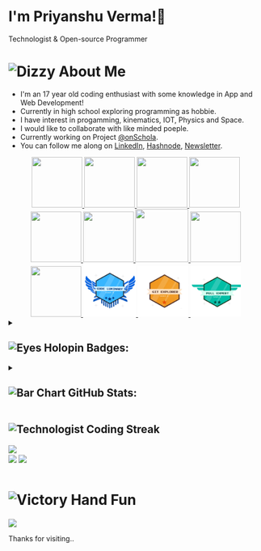 

# I'm Priyanshu Verma!👋
Technologist & Open-source Programmer

# <img src="https://raw.githubusercontent.com/Tarikul-Islam-Anik/Telegram-Animated-Emojis/main/Symbols/Dizzy.webp" alt="Dizzy" width="25" height="25" /> About Me
* I'm an 17 year old coding enthusiast with some knowledge in App and Web Development!
* Currently in high school exploring programming as hobbie.
* I have interest in progamming, kinematics, IOT, Physics and Space.
* I would like to collaborate with like minded poeple.
* Currently working on Project [@onSchola](https://github.com/onSchola).
* You can follow me along on [LinkedIn](https://www.linkedin.com/in/priyanshu-verma-dev/), [Hashnode](https://hashnode.com/@priyanshuverma), [Newsletter](https://priyanshuverma.hashnode.dev/newsletter).



<div style='display:flex; align-items:center; gap: 10px;' align='center'><a href="https://gssoc.girlscript.tech/leaderboard?year=2024&username=priyanshuverma-dev">
<img src="https://raw.githubusercontent.com/GSSoC24/Postman-Challenge/main/docs/assets/Postman%20White.png" width="100px" height="100px" />
  <img src="https://raw.githubusercontent.com/GSSoC24/Postman-Challenge/main/docs/assets/1.png" width="100px" height="100px" />
  <img src="https://raw.githubusercontent.com/GSSoC24/Postman-Challenge/main/docs/assets/2.png" width="100px" height="100px" />
  <img src="https://raw.githubusercontent.com/GSSoC24/Postman-Challenge/main/docs/assets/3.png" width="100px" height="100px" />
  <img src="https://raw.githubusercontent.com/GSSoC24/Postman-Challenge/main/docs/assets/4.png" width="100px" height="100px" />
  <img src="https://raw.githubusercontent.com/GSSoC24/Postman-Challenge/main/docs/assets/5.png" width="100px" height="100px" />
  <img src="https://raw.githubusercontent.com/GSSoC24/Postman-Challenge/main/docs/assets/6.png" width="105px" height="105px" />
  <img src="https://raw.githubusercontent.com/GSSoC24/Postman-Challenge/main/docs/assets/7.png" width="100px" height="100px" />
  <img src="https://raw.githubusercontent.com/GSSoC24/Postman-Challenge/main/docs/assets/8.png" width="100px" height="100px" />
  <img src="https://raw.githubusercontent.com/GSSoC24/Contributor/refs/heads/main/assets/Code%20Luminary.png" width="105px" height="105px" />
  <img src="https://raw.githubusercontent.com/GSSoC24/Contributor/refs/heads/main/assets/Git%20Explorer.png" width="100px" height="100px" />
  <img src="https://raw.githubusercontent.com/GSSoC24/Contributor/refs/heads/main/assets/Pull%20Expert.png" width="100px" height="100px" /></a>
</div>

<details>
  <summary>
    <h2>
      <img src="https://raw.githubusercontent.com/Tarikul-Islam-Anik/Telegram-Animated-Emojis/main/People/Eyes.webp" alt="Eyes" width="25" height="25" />
      Holopin Badges:
    </h2>
  </summary>
  
  <div align="center">
    <img src="https://holopin.me/p7uverma" width="600"/>
  </div>
</details>

<details>
  <summary>
    <h2>
      <img src="https://raw.githubusercontent.com/Tarikul-Islam-Anik/Telegram-Animated-Emojis/main/Objects/Bar%20Chart.webp" alt="Bar Chart" width="25" height="25" />  
      GitHub Stats:
    </h2>
  </summary>

  <p align="center">
    <a href="https://quira.sh?utm_source=widgets&utm_campaign=priyanshuverma">
      <img src="https://stats.quira.sh/priyanshuverma/github?theme=dark" alt="priyanshuverma's GitHub | Stats" />
    </a>
  </p>
  
  <table>
    <tr>
      <th>Languages Over Time</th>
      <th>Topics Over Time</th>
    </tr>
    <tr>
      <td>
        <a href="https://quira.sh?utm_source=widgets&utm_campaign=priyanshuverma">
          <img src="https://stats.quira.sh/priyanshuverma/languages-over-time?theme=dark" alt="priyanshuverma's GitHub | Languages Over Time" />
        </a>
      </td>
      <td>
        <a href="https://quira.sh?utm_source=widgets&utm_campaign=priyanshuverma">
          <img src="https://stats.quira.sh/priyanshuverma/topics-over-time?theme=dark" alt="priyanshuverma's GitHub | Topics Over Time" />
        </a>
      </td>
    </tr>
  </table>
</details>

## <img src="https://raw.githubusercontent.com/Tarikul-Islam-Anik/Telegram-Animated-Emojis/main/People/Technologist.webp" alt="Technologist" width="25" height="25" /> Coding Streak
<div align="start">
  <img src="https://github-readme-streak-stats-wheat.vercel.app?user=priyanshuverma-dev&theme=dark&hide_border=true&" align="center" />
</div>  
<div align="start">
<img src="https://komarev.com/ghpvc/?username=priyanshuverma-dev&&style=flat-rounded" align="center" />
<img src="https://wakatime.com/badge/user/a4c237dc-fe02-47f0-97b5-c25292afe1cf.svg" align="center" />
</div>  

<br/>

# <img src="https://raw.githubusercontent.com/Tarikul-Islam-Anik/Telegram-Animated-Emojis/main/People/Victory%20Hand.webp" alt="Victory Hand" width="25" height="25" /> Fun
<img src="https://quotes-github-readme.vercel.app/api?type=horizontal&theme=tokyonight" align="center" />
<br/>




<p>Thanks for visiting..</p>
